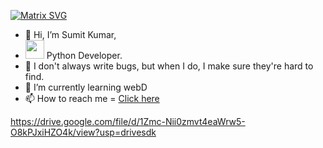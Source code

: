 [![Matrix SVG](https://raw.githubusercontent.com/rodrigograca31/rodrigograca31/master/matrix.svg)](https://www.youtube.com/watch?v=dQw4w9WgXcQ)
- 👋 Hi, I’m Sumit Kumar,
- <img src="https://media.giphy.com/media/WUlplcMpOCEmTGBtBW/giphy.gif" width="30"> Python Developer.
- 👀 I don't always write bugs, but when I do, I make sure they're hard to find.
- 🌱 I’m currently learning webD
- 📫 How to reach me = [Click here](https://www.linkedin.com/in/sumit-kumar-06b022213/)

https://drive.google.com/file/d/1Zmc-Nii0zmvt4eaWrw5-O8kPJxiHZO4k/view?usp=drivesdk
